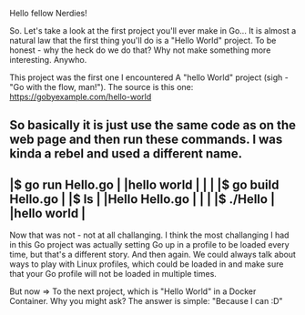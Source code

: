 Hello fellow Nerdies!

So. Let's take a look at the first project you'll ever make in Go... It is almost a natural law that the first thing you'll do is a "Hello World" project.
To be honest - why the heck do we do that? Why not make something more interesting. Anywho.

This project was the first one I encountered A "hello World" project (sigh - "Go with the flow, man!").
The source is this one: https://gobyexample.com/hello-world

So basically it is just use the same code as on the web page and then run these commands.
I was kinda a rebel and used a different name.
--------------------------------
|$ go run Hello.go             |
|hello world                   |
|                              |
|$ go build Hello.go           |
|$ ls                          |
|Hello   Hello.go              |
|                              |
|$ ./Hello                     |
|hello world                   |
--------------------------------

Now that was not - not at all challanging. I think the most challanging I had in this Go project was actually setting Go up in a profile to be loaded every time, but that's a different story.
And then again. We could always talk about ways to play with Linux profiles, which could be loaded in and make sure that your Go profile will not be loaded in multiple times.

But now => To the next project, which is "Hello World" in a Docker Container. Why you might ask? The answer is simple: "Because I can :D"
